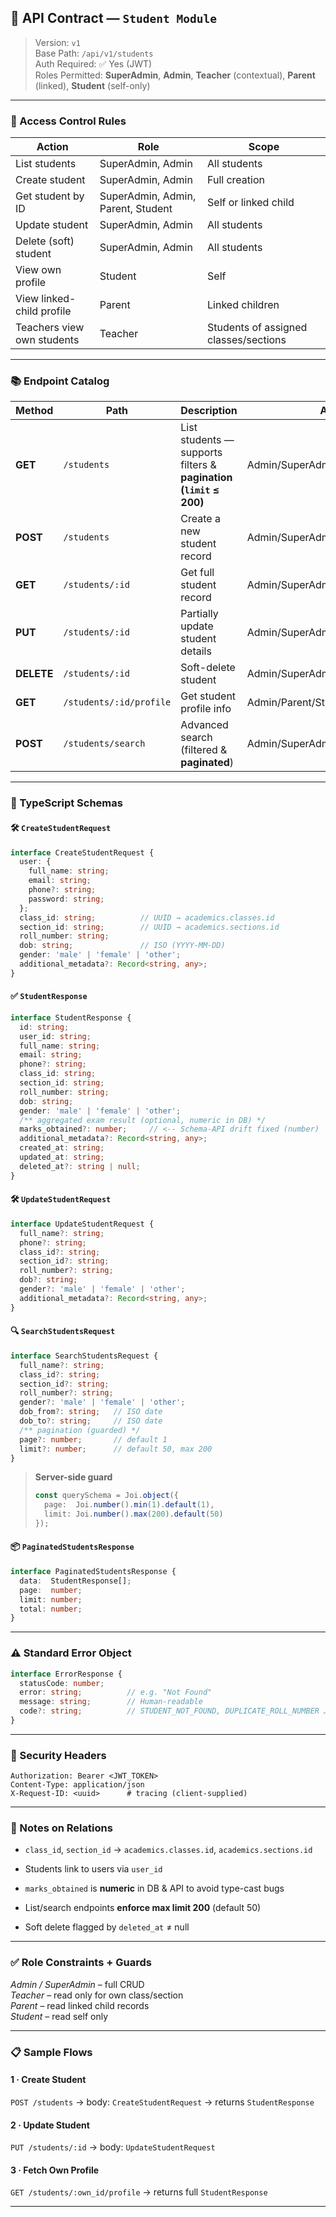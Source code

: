 ## 📘 API Contract — `Student Module`

> Version: `v1`  
> Base Path: `/api/v1/students`  
> Auth Required: ✅ Yes (JWT)  
> Roles Permitted: **SuperAdmin**, **Admin**, **Teacher** (contextual), **Parent** (linked), **Student** (self-only)

---

### 🔐 Access Control Rules

|Action|Role|Scope|
|---|---|---|
|List students|SuperAdmin, Admin|All students|
|Create student|SuperAdmin, Admin|Full creation|
|Get student by ID|SuperAdmin, Admin, Parent, Student|Self or linked child|
|Update student|SuperAdmin, Admin|All students|
|Delete (soft) student|SuperAdmin, Admin|All students|
|View own profile|Student|Self|
|View linked-child profile|Parent|Linked children|
|Teachers view own students|Teacher|Students of assigned classes/sections|

---

### 📚 Endpoint Catalog

|Method|Path|Description|Auth & Roles|
|---|---|---|---|
|**GET**|`/students`|List students — supports filters & **pagination (`limit` ≤ 200)**|Admin/SuperAdmin|
|**POST**|`/students`|Create a new student record|Admin/SuperAdmin|
|**GET**|`/students/:id`|Get full student record|Admin/SuperAdmin/Parent/Student/Teacher|
|**PUT**|`/students/:id`|Partially update student details|Admin/SuperAdmin|
|**DELETE**|`/students/:id`|Soft-delete student|Admin/SuperAdmin|
|**GET**|`/students/:id/profile`|Get student profile info|Admin/Parent/Student/Teacher|
|**POST**|`/students/search`|Advanced search (filtered & **paginated**)|Admin/SuperAdmin|

---

### 🧾 TypeScript Schemas

#### 🛠️ `CreateStudentRequest`

```ts
interface CreateStudentRequest {
  user: {
    full_name: string;
    email: string;
    phone?: string;
    password: string;
  };
  class_id: string;          // UUID → academics.classes.id
  section_id: string;        // UUID → academics.sections.id
  roll_number: string;
  dob: string;               // ISO (YYYY-MM-DD)
  gender: 'male' | 'female' | 'other';
  additional_metadata?: Record<string, any>;
}
```

#### ✅ `StudentResponse`

```ts
interface StudentResponse {
  id: string;
  user_id: string;
  full_name: string;
  email: string;
  phone?: string;
  class_id: string;
  section_id: string;
  roll_number: string;
  dob: string;
  gender: 'male' | 'female' | 'other';
  /** aggregated exam result (optional, numeric in DB) */
  marks_obtained?: number;     // <-- Schema-API drift fixed (number)
  additional_metadata?: Record<string, any>;
  created_at: string;
  updated_at: string;
  deleted_at?: string | null;
}
```

#### 🛠️ `UpdateStudentRequest`

```ts
interface UpdateStudentRequest {
  full_name?: string;
  phone?: string;
  class_id?: string;
  section_id?: string;
  roll_number?: string;
  dob?: string;
  gender?: 'male' | 'female' | 'other';
  additional_metadata?: Record<string, any>;
}
```

#### 🔍 `SearchStudentsRequest`

```ts
interface SearchStudentsRequest {
  full_name?: string;
  class_id?: string;
  section_id?: string;
  roll_number?: string;
  gender?: 'male' | 'female' | 'other';
  dob_from?: string;   // ISO date
  dob_to?: string;     // ISO date
  /** pagination (guarded) */
  page?: number;       // default 1
  limit?: number;      // default 50, max 200
}
```

> **Server-side guard**
> 
> ```ts
> const querySchema = Joi.object({
>   page:  Joi.number().min(1).default(1),
>   limit: Joi.number().max(200).default(50)
> });
> ```

#### 📦 `PaginatedStudentsResponse`

```ts
interface PaginatedStudentsResponse {
  data:  StudentResponse[];
  page:  number;
  limit: number;
  total: number;
}
```

---

### ⚠️ Standard Error Object

```ts
interface ErrorResponse {
  statusCode: number;
  error: string;          // e.g. "Not Found"
  message: string;        // Human-readable
  code?: string;          // STUDENT_NOT_FOUND, DUPLICATE_ROLL_NUMBER …
}
```

---

### 🔐 Security Headers

```http
Authorization: Bearer <JWT_TOKEN>
Content-Type: application/json
X-Request-ID: <uuid>      # tracing (client-supplied)
```

---

### 🔗 Notes on Relations

- `class_id`, `section_id` → `academics.classes.id`, `academics.sections.id`
    
- Students link to users via `user_id`
    
- `marks_obtained` is **numeric** in DB & API to avoid type-cast bugs
    
- List/search endpoints **enforce max limit 200** (default 50)
    
- Soft delete flagged by `deleted_at` ≠ null
    

---

### ✅ Role Constraints + Guards

_Admin / SuperAdmin_ – full CRUD  
_Teacher_ – read only for own class/section  
_Parent_ – read linked child records  
_Student_ – read self only

---

### 📋 Sample Flows

#### 1 · Create Student

`POST /students` → body: `CreateStudentRequest` → returns `StudentResponse`

#### 2 · Update Student

`PUT /students/:id` → body: `UpdateStudentRequest`

#### 3 · Fetch Own Profile

`GET /students/:own_id/profile` → returns full `StudentResponse`

---